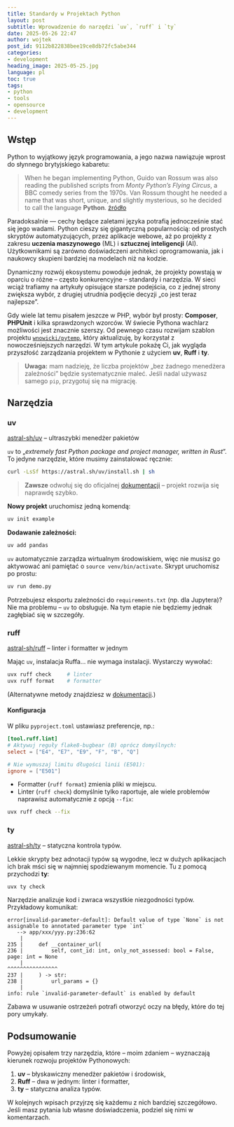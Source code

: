 ```yaml
---
title: Standardy w Projektach Python
layout: post
subtitle: Wprowadzenie do narzędzi `uv`, `ruff` i `ty`
date: 2025-05-26 22:47
author: wojtek
post_id: 9112b822838bee19ce8db72fc5abe344
categories:
- development
heading_image: 2025-05-25.jpg
language: pl
toc: true
tags:
- python
- tools
- opensource
- development
---
```

## Wstęp

Python to wyjątkowy język programowania, a jego nazwa nawiązuje wprost do słynnego brytyjskiego kabaretu:

> When he began implementing Python, Guido van Rossum was also reading the published scripts from *Monty Python’s Flying Circus*, a BBC comedy series from the 1970s. Van Rossum thought he needed a name that was short, unique, and slightly mysterious, so he decided to call the language **Python**.
> [źródło](https://docs.python.org/3/faq/general.html#why-is-it-called-python)

Paradoksalnie — cechy będące zaletami języka potrafią jednocześnie stać się jego wadami. Python cieszy się gigantyczną popularnością: od prostych skryptów automatyzujących, przez aplikacje webowe, aż po projekty z zakresu **uczenia maszynowego** (ML) i **sztucznej inteligencji** (AI). Użytkownikami są zarówno doświadczeni architekci oprogramowania, jak i naukowcy skupieni bardziej na modelach niż na kodzie.

Dynamiczny rozwój ekosystemu powoduje jednak, że projekty powstają w oparciu o różne – często konkurencyjne – standardy i narzędzia. W sieci wciąż trafiamy na artykuły opisujące starsze podejścia, co z jednej strony zwiększa wybór, z drugiej utrudnia podjęcie decyzji „co jest teraz najlepsze”.

Gdy wiele lat temu pisałem jeszcze w PHP, wybór był prosty: **Composer**, **PHPUnit** i kilka sprawdzonych wzorców. W świecie Pythona wachlarz możliwości jest znacznie szerszy. Od pewnego czasu rozwijam szablon projektu [`wnowicki/pytemp`](https://github.com/wnowicki/pytemp), który aktualizuję, by korzystał z nowocześniejszych narzędzi. W tym artykule pokażę Ci, jak wygląda przyszłość zarządzania projektem w Pythonie z użyciem **uv**, **Ruff** i **ty**.

> **Uwaga:** mam nadzieję, że liczba projektów „bez żadnego menedżera zależności” będzie systematycznie maleć. Jeśli nadal używasz samego `pip`, przygotuj się na migrację.

## Narzędzia

### uv

[astral-sh/uv](https://github.com/astral-sh/uv) – ultraszybki menedżer pakietów

`uv` to „*extremely fast Python package and project manager, written in Rust*”. To jedyne narzędzie, które musimy zainstalować ręcznie:

```bash
curl -LsSf https://astral.sh/uv/install.sh | sh
```

> **Zawsze** odwołuj się do oficjalnej [dokumentacji](https://docs.astral.sh/uv/) – projekt rozwija się naprawdę szybko.

**Nowy projekt** uruchomisz jedną komendą:

```bash
uv init example
```

**Dodawanie zależności:**

```bash
uv add pandas
```

`uv` automatycznie zarządza wirtualnym środowiskiem, więc nie musisz go aktywować ani pamiętać o `source venv/bin/activate`. Skrypt uruchomisz po prostu:

```bash
uv run demo.py
```

Potrzebujesz eksportu zależności do `requirements.txt` (np. dla Jupytera)? Nie ma problemu – `uv` to obsługuje. Na tym etapie nie będziemy jednak zagłębiać się w szczegóły.

### ruff

[astral-sh/ruff](https://github.com/astral-sh/ruff) – linter i formatter w jednym

Mając `uv`, instalacja Ruffa… nie wymaga instalacji. Wystarczy wywołać:

```bash
uvx ruff check     # linter
uvx ruff format    # formatter
```

(Alternatywne metody znajdziesz w [dokumentacji](https://docs.astral.sh/ruff/installation/).)

#### Konfiguracja

W pliku `pyproject.toml` ustawiasz preferencje, np.:

```toml
[tool.ruff.lint]
# Aktywuj reguły flake8-bugbear (B) oprócz domyślnych:
select = ["E4", "E7", "E9", "F", "B", "Q"]

# Nie wymuszaj limitu długości linii (E501):
ignore = ["E501"]
```

* Formatter (`ruff format`) zmienia pliki w miejscu.
* Linter (`ruff check`) domyślnie tylko raportuje, ale wiele problemów naprawisz automatycznie z opcją `--fix`:

```bash
uvx ruff check --fix
```

### ty

[astral-sh/ty](https://github.com/astral-sh/ty) – statyczna kontrola typów. 

Lekkie skrypty bez adnotacji typów są wygodne, lecz w dużych aplikacjach ich brak mści się w najmniej spodziewanym momencie. Tu z pomocą przychodzi **ty**:

```bash
uvx ty check
```

Narzędzie analizuje kod i zwraca wszystkie niezgodności typów. Przykładowy komunikat:

```text
error[invalid-parameter-default]: Default value of type `None` is not assignable to annotated parameter type `int`
   --> app/xxx/yyy.py:236:62
    |
235 |     def __container_url(
236 |         self, cont_id: int, only_not_assessed: bool = False, page: int = None
    |                                                              ^^^^^^^^^^^^^^^^
237 |     ) -> str:
238 |         url_params = {}
    |
info: rule `invalid-parameter-default` is enabled by default
```

Zabawa w usuwanie ostrzeżeń potrafi otworzyć oczy na błędy, które do tej pory umykały.

## Podsumowanie

Powyżej opisałem trzy narzędzia, które – moim zdaniem – wyznaczają kierunek rozwoju projektów Pythonowych:

1. **uv** – błyskawiczny menedżer pakietów i środowisk,
2. **Ruff** – dwa w jednym: linter i formatter,
3. **ty** – statyczna analiza typów.

W kolejnych wpisach przyjrzę się każdemu z nich bardziej szczegółowo. Jeśli masz pytania lub własne doświadczenia, podziel się nimi w komentarzach.
